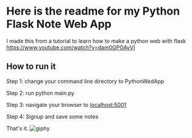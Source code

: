 # Here is the readme for my Python Flask Note Web App

I made this from a tutorial to learn how to make a python web with flask
<https://www.youtube.com/watch?v=dam0GPOAvVI>

## How to run it

Step 1: change your command line directory to PythonWedApp

Step 2: run
    python main.py

Step 3: navigate your browser to
<localhost:5001>

Step 4: Signup and save some notes

That's it.
![giphy](https://user-images.githubusercontent.com/13955327/161389848-90e1a75d-e54a-4a17-8893-485f0f22bddb.gif)
